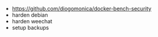 * https://github.com/diogomonica/docker-bench-security
* harden debian
* harden weechat
* setup backups
